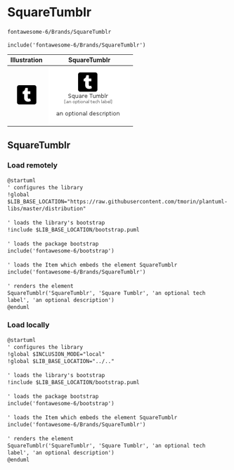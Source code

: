 # SquareTumblr


```text
fontawesome-6/Brands/SquareTumblr
```

```text
include('fontawesome-6/Brands/SquareTumblr')
```



| Illustration | SquareTumblr |
| :---: | :---: |
| ![illustration for Illustration](../../fontawesome-6/Brands/SquareTumblr.png) | ![illustration for SquareTumblr](../../fontawesome-6/Brands/SquareTumblr.Local.png) |




## SquareTumblr

### Load remotely
```plantuml
@startuml
' configures the library
!global $LIB_BASE_LOCATION="https://raw.githubusercontent.com/tmorin/plantuml-libs/master/distribution"

' loads the library's bootstrap
!include $LIB_BASE_LOCATION/bootstrap.puml

' loads the package bootstrap
include('fontawesome-6/bootstrap')

' loads the Item which embeds the element SquareTumblr
include('fontawesome-6/Brands/SquareTumblr')

' renders the element
SquareTumblr('SquareTumblr', 'Square Tumblr', 'an optional tech label', 'an optional description')
@enduml
```

### Load locally
```plantuml
@startuml
' configures the library
!global $INCLUSION_MODE="local"
!global $LIB_BASE_LOCATION="../.."

' loads the library's bootstrap
!include $LIB_BASE_LOCATION/bootstrap.puml

' loads the package bootstrap
include('fontawesome-6/bootstrap')

' loads the Item which embeds the element SquareTumblr
include('fontawesome-6/Brands/SquareTumblr')

' renders the element
SquareTumblr('SquareTumblr', 'Square Tumblr', 'an optional tech label', 'an optional description')
@enduml
```

